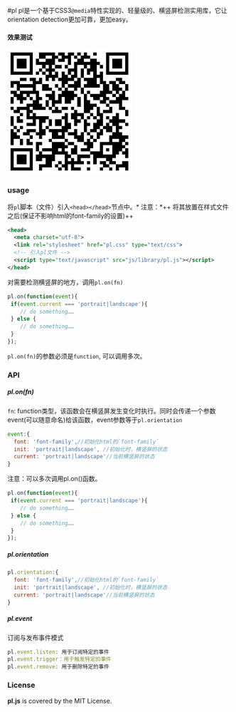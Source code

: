 #pl
pl是一个基于CSS3`@media`特性实现的、轻量级的、横竖屏检测实用库，它让orientation detection更加可靠，更加easy。
#### 效果测试
![qrcode](qrcode.png)
### usage
将`pl`脚本（文件）引入`<head></head>`节点中。* 注意：*++ 将其放置在样式文件之后(保证不影响html的font-family的设置)++
```xml
<head>
  <meta charset="utf-8">
  <link rel="stylesheet" href="pl.css" type="text/css">
  <!-- 引入pl文件 -->
  <script type="text/javascript" src="js/library/pl.js"></script>
</head>
```
对需要检测横竖屏的地方，调用`pl.on(fn)`
```js
pl.on(function(event){
 if(event.current === 'portrait|landscape'){
 	// do something……
 } else {
 	// do something……
 }
});
```
`pl.on(fn)`的参数必须是`function`, 可以调用多次。

### API
##### pl.on(fn)
`fn`: function类型，该函数会在横竖屏发生变化时执行。同时会传递一个参数event(可以随意命名)给该函数，event参数等于`pl.orientation`
```js
event:{
  font: 'font-family',//初始化html的`font-family`
  init: 'portrait|landscape', //初始化时，横竖屏的状态
  current: 'portrait|landscape'//当前横竖屏的状态
}
```
注意：可以多次调用pl.on()函数。

```js
pl.on(function(event){
 if(event.current === 'portrait|landscape'){
 	// do something……
 } else {
 	// do something……
 }
});
```
##### pl.orientation
```js
pl.orientation:{
  font: 'font-family',//初始化html的`font-family`
  init: 'portrait|landscape', //初始化时，横竖屏的状态
  current: 'portrait|landscape'//当前横竖屏的状态
}
```
##### pl.event
订阅与发布事件模式
```js
pl.event.listen: 用于订阅特定的事件
pl.event.trigger：用于触发特定的事件
pl.event.remove: 用于删除特定的事件
```

### License
**pl.js** is covered by the MIT License.